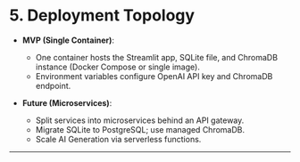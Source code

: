 # 5. Deployment Topology

- **MVP (Single Container)**:

  - One container hosts the Streamlit app, SQLite file, and ChromaDB instance (Docker Compose or single image).
  - Environment variables configure OpenAI API key and ChromaDB endpoint.

- **Future (Microservices)**:

  - Split services into microservices behind an API gateway.
  - Migrate SQLite to PostgreSQL; use managed ChromaDB.
  - Scale AI Generation via serverless functions.

---
